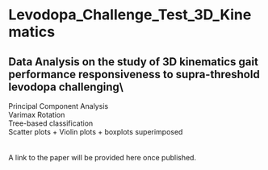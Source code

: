 # Levodopa_Challenge_Test_3D_Kinematics

## Data Analysis on the study of 3D kinematics gait performance responsiveness to supra-threshold levodopa challenging\

Principal Component Analysis\
Varimax Rotation\
Tree-based classification\
Scatter plots + Violin plots + boxplots superimposed
\
\
\
A link to the paper will be provided here once published.
